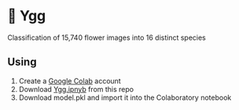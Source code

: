 # 🌹 Ygg


Classification of 15,740 flower images into 16 distinct species
## Using

1. Create a [Google Colab](https://colab.research.google.com/?utm_source=scs-index) account
2. Download [Ygg.ipnyb](https://github.com/Necloremius/Ygg/blob/main/Ygg.ipynb) from this repo
3. Download model.pkl and import it into the Colaboratory notebook




